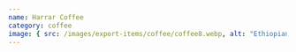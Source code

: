 ```yaml
---
name: Harrar Coffee
category: coffee
image: { src: /images/export-items/coffee/coffee8.webp, alt: "Ethiopian coffee" }
---
```


